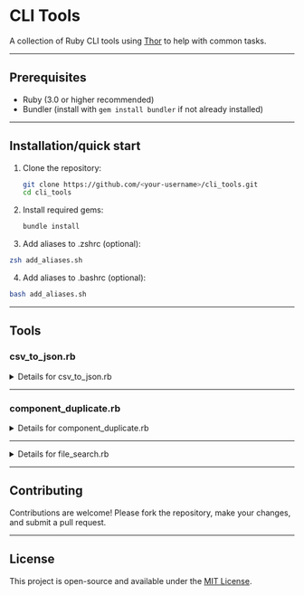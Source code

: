 # CLI Tools

A collection of Ruby CLI tools using [Thor](https://github.com/rails/thor) to help with common tasks.

---

## Prerequisites

- Ruby (3.0 or higher recommended)
- Bundler (install with `gem install bundler` if not already installed)

---

## Installation/quick start

1. Clone the repository:
   ```sh
   git clone https://github.com/<your-username>/cli_tools.git
   cd cli_tools
   ```

2. Install required gems:
   ```sh
   bundle install
   ```

3. Add aliases to .zshrc (optional):
  ```sh
  zsh add_aliases.sh
  ```

4. Add aliases to .bashrc (optional):
  ```sh
  bash add_aliases.sh
  ```
---

## Tools

### csv_to_json.rb

<details>
  <summary>Details for csv_to_json.rb</summary>

  ### Overview

  The `csv_to_json.rb` tool converts CSV files to JSON. It supports both standard CSV-to-JSON conversion and customizable JSON structures.

  ### Usage

  #### 1. Basic Conversion
  Converts a standard CSV file to JSON using the specified column as the key.

  ```sh
  ruby csv_to_json.rb convert sample.csv --key-column=1
  ```

  - **Input:** `sample.csv`
  - **Output:** `sample.json` (default output file based on the input filename)

  #### 2. Specify Output File
  Specify a custom output file name.

  ```sh
  ruby csv_to_json.rb convert sample.csv --key-column=1 --output=custom_output.json
  ```

  - **Input:** `sample.csv`
  - **Output:** `custom_output.json`

  #### 3. Custom JSON Structure
  Use a custom JSON structure by providing a template. Placeholders `<colX>` refer to columns in the CSV (e.g., `<col1>` for the first column).

  ```sh
  ruby csv_to_json.rb convert sample.csv --key-column=1 --customize-json='{"name": "<col1>", "age": "<col2>"}'
  ```

  - **Input:** `sample.csv`
  - **Template:** `{"name": "<col1>", "age": "<col2>"}`
  - **Output:** `sample.json` (default) or specified with `--output`.

  #### 4. Getting Help
  You can get help with the convert tool by using the following commands
  ```sh 
   ruby csv_to_json.rb convert -h
  ```
  or (if you're using the Terminal Alias)
  ```sh
  csvToJson -h
  ```

  ### Terminal Alias (Optional)

  For convenience, add an alias to your shell configuration file (e.g., `.bashrc`, `.zshrc`):

  ```sh
  alias csvToJson="ruby ~/<full>/<path>/<to>/cli_tools/csv_to_json.rb convert"
  ```

  Reload your shell configuration:
  ```sh
  source ~/.bashrc # or ~/.zshrc
  ```

  Now, you can run the tool using the alias:
  ```sh
  csvToJson sample.csv --key-column=1
  ```

  ### Examples

  #### Input CSV (`sample.csv`)
  ```csv
  name,age
  Alice,25
  Bob,30
  ```

  #### Example 1: Standard Conversion
  ```sh
  ruby csv_to_json.rb convert sample.csv --key-column=1
  ```

  **Output (`sample.json`):**
  ```json
  {
    "Alice": {
      "name": "Alice",
      "age": "25"
    },
    "Bob": {
      "name": "Bob",
      "age": "30"
    }
  }
  ```

  #### Example 2: Custom JSON Structure
  ```sh
  ruby csv_to_json.rb convert sample.csv --key-column=1 --customize-json='{"name": "<col1>", "age": "<col2>"}'
  ```

  **Output (`sample.json`):**
  ```json
  {
    "Alice": {
      "name": "Alice",
      "age": 25
    },
    "Bob": {
      "name": "Bob",
      "age": 30
    }
  }
  ```

  #### Example 3: Specify Output File
  ```sh
  ruby csv_to_json.rb convert sample.csv --key-column=1 --output=custom_output.json
  ```

  **Output (`custom_output.json`):**
  ```json
  {
    "Alice": {
      "name": "Alice",
      "age": "25"
    },
    "Bob": {
      "name": "Bob",
      "age": "30"
    }
  }
  ```

</details>

---

### component_duplicate.rb

<details>
  <summary>Details for component_duplicate.rb</summary>

  ### Overview

  The `component_duplicate.rb` tool duplicates JSX templates a specified number of times, with optional placeholder replacements. It supports multi-line JSX templates provided directly or through a file.

  ### Usage

  ```sh
  ruby component_duplicate.rb duplicate [ITERATIONS] [OPTIONS]
  ```

  ### Options:
  - **Input**: (Required) JSX template as a string or a file path containing the template.
  - **Replacement**: (Optional) Custom string to replace placeholders (`<placeholder>`).
  - **Output**: (Optional) File path to save the generated JSX code. If not provided, the code is displayed in the terminal.

  ### Examples

  #### 1. Single-Line JSX Template
  ```sh
  ruby component_duplicate.rb duplicate 3 --input='<div>Hello, <placeholder>!</div>' --replacement=World
  ```

  **Output:**
  ```html
  <div>Hello, World1!</div>
  <div>Hello, World2!</div>
  <div>Hello, World3!</div>
  ```

  #### 2. Multi-Line JSX Template
  ```sh
  ruby component_duplicate.rb duplicate 3 --input='<Section id="user<placeholder>">\n<Table id="userTable<placeholder>" rows={2}>\n<TableColumn id="subordinateNames<placeholder>" width={20}/>\n<TableColumn id="subordinatePositions<placeholder>" width={20}/>\n<TableColumn id="subordinatePayRates<placeholder>" width={20}/>\n</Table>\n</Section>' --replacement=User
  ```

  **Output:**
  ```html
  <Section id="userUser1">
  <Table id="userTableUser1" rows={2}>
  <TableColumn id="subordinateNamesUser1" width={20}/>
  <TableColumn id="subordinatePositionsUser1" width={20}/>
  <TableColumn id="subordinatePayRatesUser1" width={20}/>
  </Table>
  </Section>
  ```

  #### 3. Multi-Line JSX Template from File
  Save the template to a file (`template.jsx`):
  ```html
  <Section id="user<placeholder>">
  <Table id="userTable<placeholder>" rows={2}>
  <TableColumn id="subordinateNames<placeholder>" width={20}/>
  <TableColumn id="subordinatePositions<placeholder>" width={20}/>
  <TableColumn id="subordinatePayRates<placeholder>" width={20}/>
  </Table>
  </Section>
  ```

  Run the command:
  ```sh
  ruby component_duplicate.rb duplicate 3 --input=template.jsx --replacement=User
  ```

  #### 4. Getting Help
  You can get help with the duplicate tool by using the following commands
  ```sh 
   ruby component_duplicate.rb duplicate -h
  ```
  or (if you're using the Terminal Alias)
  ```sh
  duplicator -h
  ```

  ### Terminal Alias (Optional)

  For convenience, add an alias to your shell configuration file (e.g., `.bashrc`, `.zshrc`):

  ```sh
  alias duplicator="ruby ~/<full>/<path>/<to>/cli_tools/component_duplicate.rb duplicate"
  ```

  Reload your shell configuration:
  ```sh
  source ~/.bashrc # or ~/.zshrc
  ```

  Now, you can run the tool using the alias:
  ```sh
  duplicator 4 --input="<abc><placeholder></abc>"
  ```

</details>

---

<details>
  <summary>Details for file_search.rb</summary>

  ### Overview

  The `file_search.rb` tool recursively searches a folder for a substring. It supports an output file, extension specification, and exclusions

  ### Usage

  #### 1. Recursive Search
  Searches for a substring within a specified folder pattern

  ```sh
  ruby file_search.rb search '<folder_pattern>' '<substring>'
  ```

  ### Options:
  - **Ignore Case:** - ignores case-sensitivity
  - **Extensions:** `.js,.txt` - will only search through files with the extensions specified (separated by commas)
  - **Exclude:** `metadata.js,v-1` - will skip folders and files matching the patterns (separated by commas)

  #### 2. Specify Output File
  Specify a custom output file name.

  ```sh
  ruby file_search.rb search '<folder_pattern>' '<substring>' --output="results.txt"
  ```

  #### 3. Search specific file extensions
  Add the extensions flag to have the search only look in specific file types

  ```sh
  ruby file_search.rb search 'W*' "UUID" --extensions=".js,.jsx"
  ```

  #### 4. Exclude certain file and folder patterns
  Add the exclude flag to have the search ignore files and folder patterns

  ```sh
  ruby file_search.rb search 'W*' "UUID" --extensions=".js,.jsx"  --exclude="v-1,metadata.js"
  ```

  #### 5. Getting Help
  You can get help with the search tool by using the following commands
  ```sh 
   ruby file_search.rb search -h
  ```
  or (if you're using the Terminal Alias)
  ```sh
  fileSearch -h
  ```

  ### Terminal Alias (Optional)

  For convenience, add an alias to your shell configuration file (e.g., `.bashrc`, `.zshrc`):

  ```sh
  alias fileSearch="ruby ~/<full>/<path>/<to>/cli_tools/file_search.rb search\"
  ```

  Reload your shell configuration:
  ```sh
  source ~/.bashrc # or ~/.zshrc
  ```

  Now, you can run the tool using the alias:
  ```sh
   fileSearch '*' "<substring>"
  ```

</details>

---

## Contributing

Contributions are welcome! Please fork the repository, make your changes, and submit a pull request.

---

## License

This project is open-source and available under the [MIT License](LICENSE).
